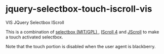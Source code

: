 jquery-selectbox-touch-iscroll-vis
==================================

VIS JQuery Selectbox IScroll

This is a combination of <a href="http://www.bulgaria-web-developers.com/projects/javascript/selectbox/">selectbox (MIT/GPL) </a>, <a href="http://cubiq.org/iscroll-4">IScroll 4</a> and <a href="https://github.com/vital101/jScroll">JScroll</a> to make a touch activated selectbox.  

Note that the touch portion is disabled when the user agent is blackberry.
        
